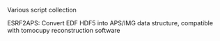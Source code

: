 Various script collection

ESRF2APS: Convert EDF HDF5 into APS/IMG data structure, compatible with tomocupy reconstruction software


